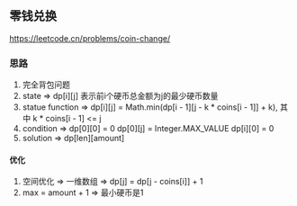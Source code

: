 ## 零钱兑换

<https://leetcode.cn/problems/coin-change/>

### 思路

1. 完全背包问题
2. state => dp[i][j] 表示前i个硬币总金额为j的最少硬币数量
3. statue function => dp[i][j] = Math.min(dp[i - 1][j - k * coins[i - 1]] + k), 其中 k * coins[i - 1] <= j 
4. condition => dp[0][0] = 0  dp[0][j] = Integer.MAX_VALUE  dp[i][0] = 0
5. solution => dp[len][amount]

#### 优化

1. 空间优化 => 一维数组 => dp[j] = dp[j - coins[i]] + 1
2. max = amount + 1 => 最小硬币是1

